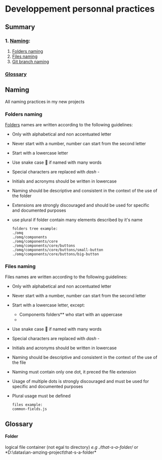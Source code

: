 # Developpement personnal practices

## Summary

  ### 1. [Naming](#naming):
  1. [Folders naming](#folders-naming)
  1. [Files naming](#files-naming)
  1. [Git branch naming](#git-branch-naming)
  ### [Glossary](#glossary-1)

## Naming
All naming practices in my new projects

  ### Folders naming
  [Folders](#folder) names are written according to the following guidelines:
  - Only with alphabetical and non accentuated letter
  - Never start with a number, number can start from the second letter
  - Start with a lowercase letter
  - Use snake case 🐍 if named with many words
  - Special characters are replaced with *dash* -
  - Initials and acronyms should be written in lowercase
  - Naming should be descriptive and consistent in the context of the use of the folder
  - Extensions are strongly discouraged and should be used for specific and documented purposes
  - use plural if folder contain many elements described by it's name

        folders tree example:
        ./omq
        ./omq/components
        ./omq/components/core
        ./omq/components/core/buttons
        ./omq/components/core/buttons/small-button
        ./omq/components/core/buttons/big-button

  ### Files naming
  Files names are written according to the following guidelines:
  - Only with alphabetical and non accentuated letter
  - Never start with a number, number can start from the second letter
  - Start with a lowercase letter, except:
    - Components folders** who start with an uppercase 
    - 
  - Use snake case 🐍 if named with many words
  - Special characters are replaced with *dash* -
  - Initials and acronyms should be written in lowercase
  - Naming should be descriptive and consistent in the context of the use of the file
  - Naming must contain only one dot, it preced the file extension
  - Usage of multiple dots is strongly discouraged and must be used for specific and documented purposes
  - Plural usage must be defined

        files example:
        common-fields.js
      
## Glossary
#### Folder
logical file container (not egal to directory) *e.g ./that-s-a-folder/* or *D:\datas\an-amzing-project\that-s-a-folder\*
